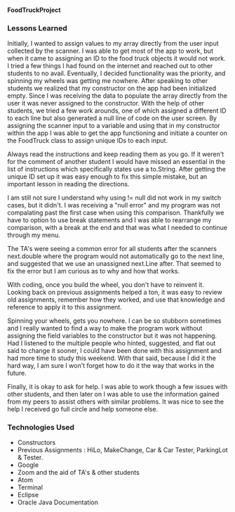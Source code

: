 #### FoodTruckProject

### Lessons Learned
Initially, I wanted to assign values to my array directly from the user input collected by the scanner. I was able to get most of the app to work, but when it came to assigning an ID to the food truck objects it would not work. I tried a few things I had found on the internet and reached out to other students to no avail. Eventually, I decided functionality was the priority, and spinning my wheels was getting me nowhere. After speaking to other students we realized that my constructor on the app had been initialized empty. Since I was receiving the data to populate the array directly from the user it was never assigned to the constructor. With the help of other students, we tried a few work arounds, one of which assigned a different ID to each line but also generated a null line of code on the user screen. By assigning the scanner input to a variable and using that in my constructor within the app I was able to get the app functioning and initiate a counter on the FoodTruck class to assign unique IDs to each input.

Always read the instructions and keep reading them as you go. If it weren't for the comment of another student I would have missed an essential in the list of instructions which specifically states use a to.String. After getting the unique ID set up it was easy enough to fix this simple mistake, but an important lesson in reading the directions.

I am still not sure I understand why using != null did not work in my switch cases, but it didn't. I was receiving a "null error" and my program was not compalating past the first case when using this comparison. Thankfully we have to option to use break statements and I was able to rearrange my comparison, with a break at the end and that was what I needed to continue through my menu.

The TA's were seeing a common error for all students after the scanners next.double where the program would not automatically go to the next line, and suggested that we use an unassigned next.Line after. That seemed to fix the error but I am curious as to why and how that works.

With coding, once you build the wheel, you don't have to reinvent it. Looking back on previous assignments helped a ton, it was easy to review old assignments, remember how they worked, and use that knowledge and reference to apply it to this assignment.

Spinning your wheels, gets you nowhere. I can be so stubborn sometimes and I really wanted to find a way to make the program work without assigning the field variables to the constructor but it was not happening. Had I listened to the multiple people who hinted, suggested, and flat out said to change it sooner, I could have been done with this assignment and had more time to study this weekend. With that said, because I did it the hard way, I am sure I won't forget how to do it the way that works in the future.

Finally, it is okay to ask for help. I was able to work though a few issues with other students, and then later on I was able to use the information gained from my peers to assist others with similar problems. It was nice to see the help I received go full circle and help someone else.

### Technologies Used
* Constructors
* Previous Assignments : HiLo, MakeChange, Car & Car Tester, ParkingLot & Tester.
* Google
* Zoom and the aid of TA's & other students
* Atom
* Terminal
* Eclipse
* Oracle Java Documentation 
